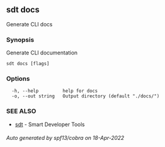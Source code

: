 ## sdt docs

Generate CLI docs

### Synopsis

Generate CLI documentation

```
sdt docs [flags]
```

### Options

```
  -h, --help         help for docs
  -o, --out string   Output directory (default "./docs/")
```

### SEE ALSO

* [sdt](sdt.md)	 - Smart Developer Tools

###### Auto generated by spf13/cobra on 18-Apr-2022
